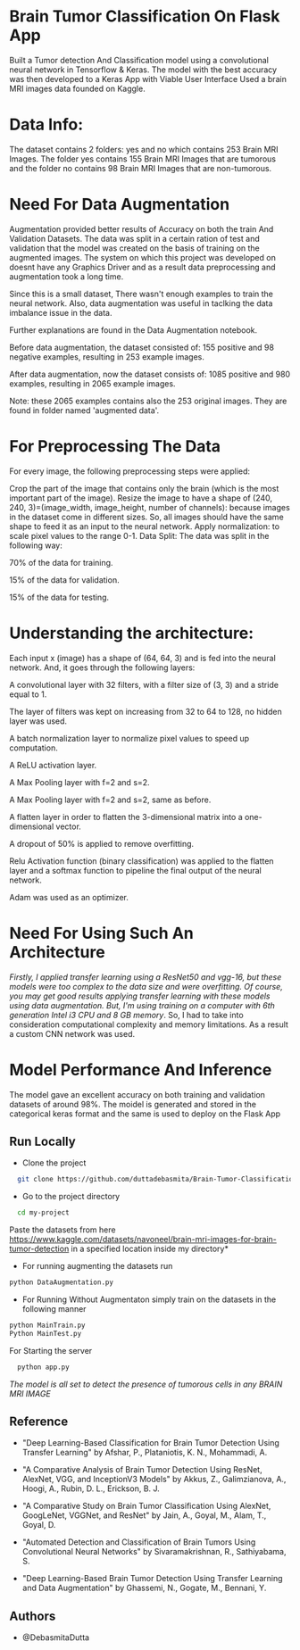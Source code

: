 
# Brain Tumor Classification On Flask App



Built a Tumor detection And Classification model using a convolutional neural network in Tensorflow & Keras. The model with the best accuracy was then developed to a Keras App with Viable User Interface
Used a brain MRI images data founded on Kaggle.



# Data Info:


The dataset contains 2 folders: yes and no which contains 253 Brain MRI Images. The folder yes contains 155 Brain MRI Images that are tumorous and the folder no contains 98 Brain MRI Images that are non-tumorous.

# Need For Data Augmentation 

Augmentation provided better results of Accuracy on both the train And Validation Datasets. The data was split in a certain ration of test and validation that the model was created on the basis of training on the augmented images. The system on which this project was developed on doesnt have any Graphics Driver and as a result data preprocessing and augmentation took a long time. 

Since this is a small dataset, There wasn't enough examples to train the neural network. Also, data augmentation was useful in taclking the data imbalance issue in the data.

Further explanations are found in the Data Augmentation notebook.

Before data augmentation, the dataset consisted of:
155 positive and 98 negative examples, resulting in 253 example images.

After data augmentation, now the dataset consists of:
1085 positive and 980 examples, resulting in 2065 example images.

Note: these 2065 examples contains also the 253 original images. They are found in folder named 'augmented data'.


#  For Preprocessing The Data

For every image, the following preprocessing steps were applied:

Crop the part of the image that contains only the brain (which is the most important part of the image).
Resize the image to have a shape of (240, 240, 3)=(image_width, image_height, number of channels): because images in the dataset come in different sizes. So, all images should have the same shape to feed it as an input to the neural network.
Apply normalization: to scale pixel values to the range 0-1.
Data Split:
The data was split in the following way:

70% of the data for training.

15% of the data for validation.

15% of the data for testing.

# Understanding the architecture:
Each input x (image) has a shape of (64, 64, 3) and is fed into the neural network. And, it goes through the following layers:

A convolutional layer with 32 filters, with a filter size of (3, 3) and a stride equal to 1. 

The layer of filters was kept on increasing from 32 to 64 to 128, no hidden layer was used.

A batch normalization layer to normalize pixel values to speed up computation.

A ReLU activation layer.

A Max Pooling layer with f=2 and s=2.

A Max Pooling layer with f=2 and s=2, same as before.

A flatten layer in order to flatten the 3-dimensional matrix into 
a one-dimensional vector. 

A dropout of 50% is applied to remove overfitting.

Relu Activation function (binary classification) was applied to the flatten layer and a softmax function to pipeline the final output of the neural network.

Adam was used as an optimizer.

# Need For Using Such An Architecture

*Firstly, I applied transfer learning using a ResNet50 and vgg-16, but these models were too complex to the data size and were overfitting. Of course, you may get good results applying transfer learning with these models using data augmentation. But, I'm using training on a computer with 6th generation Intel i3 CPU and 8 GB memory*. So, I had to take into consideration computational complexity and memory limitations. As a result a custom CNN network was used.

# Model Performance And Inference


The model gave an excellent accuracy on both training and validation datasets of around 98%. The moidel is generated and stored in the categorical keras format and the same is used to deploy on the Flask App




## Run Locally

* Clone the project

```bash
  git clone https://github.com/duttadebasmita/Brain-Tumor-Classification-Flask-App-Using-CNN-.git
```

* Go to the project directory

```bash
  cd my-project
```
Paste the datasets from here https://www.kaggle.com/datasets/navoneel/brain-mri-images-for-brain-tumor-detection in a specified location inside my directory*

* For running augmenting the datasets run

```bash
python DataAugmentation.py
```
* For Running Without Augmentaton simply train on the datasets in the following manner 

```bash
python MainTrain.py
Python MainTest.py
```
For Starting the server

```bash
  python app.py
```
*The model is all set to detect the presence of tumorous cells in any BRAIN MRI IMAGE* 


## Reference 

* "Deep Learning-Based Classification for Brain Tumor Detection Using Transfer Learning" by Afshar, P., Plataniotis, K. N., Mohammadi, A.

* "A Comparative Analysis of Brain Tumor Detection Using ResNet, AlexNet, VGG, and InceptionV3 Models" by Akkus, Z., Galimzianova, A., Hoogi, A., Rubin, D. L., Erickson, B. J.

* "A Comparative Study on Brain Tumor Classification Using AlexNet, GoogLeNet, VGGNet, and ResNet" by Jain, A., Goyal, M., Alam, T., Goyal, D.

* "Automated Detection and Classification of Brain Tumors Using Convolutional Neural Networks" by Sivaramakrishnan, R., Sathiyabama, S.

* "Deep Learning-Based Brain Tumor Detection Using Transfer Learning and Data Augmentation" by Ghassemi, N., Gogate, M., Bennani, Y.

## Authors

- @DebasmitaDutta


